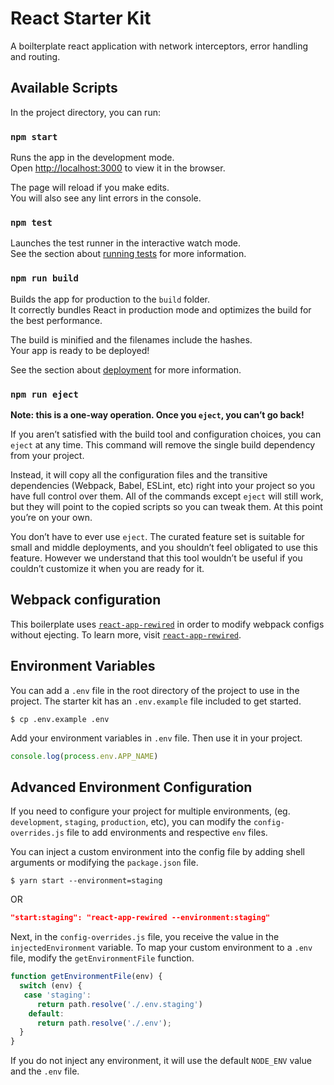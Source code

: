 # React Starter Kit
A boilterplate react application with network interceptors, error handling and routing.

## Available Scripts

In the project directory, you can run:

### `npm start`

Runs the app in the development mode.<br>
Open [http://localhost:3000](http://localhost:3000) to view it in the browser.

The page will reload if you make edits.<br>
You will also see any lint errors in the console.

### `npm test`

Launches the test runner in the interactive watch mode.<br>
See the section about [running tests](https://facebook.github.io/create-react-app/docs/running-tests) for more information.

### `npm run build`

Builds the app for production to the `build` folder.<br>
It correctly bundles React in production mode and optimizes the build for the best performance.

The build is minified and the filenames include the hashes.<br>
Your app is ready to be deployed!

See the section about [deployment](https://facebook.github.io/create-react-app/docs/deployment) for more information.

### `npm run eject`

**Note: this is a one-way operation. Once you `eject`, you can’t go back!**

If you aren’t satisfied with the build tool and configuration choices, you can `eject` at any time. This command will remove the single build dependency from your project.

Instead, it will copy all the configuration files and the transitive dependencies (Webpack, Babel, ESLint, etc) right into your project so you have full control over them. All of the commands except `eject` will still work, but they will point to the copied scripts so you can tweak them. At this point you’re on your own.

You don’t have to ever use `eject`. The curated feature set is suitable for small and middle deployments, and you shouldn’t feel obligated to use this feature. However we understand that this tool wouldn’t be useful if you couldn’t customize it when you are ready for it.

## Webpack configuration
This boilerplate uses [`react-app-rewired`](https://github.com/timarney/react-app-rewired) in order to modify webpack configs without ejecting. To learn more, visit [`react-app-rewired`](https://github.com/timarney/react-app-rewired).

## Environment Variables
You can add a `.env` file in the root directory of the project to use in the project. The starter kit has an `.env.example` file included to get started.

```
$ cp .env.example .env
```

Add your environment variables in `.env` file. Then use it in your project.

```js
console.log(process.env.APP_NAME)
```

## Advanced Environment Configuration
If you need to configure your project for multiple environments, (eg. `development`, `staging`, `production`, etc), you can modify the `config-overrides.js` file to add environments and respective `env` files.

You can inject a custom environment into the config file by adding shell arguments or modifying the `package.json` file.

```
$ yarn start --environment=staging
```
OR
```json
"start:staging": "react-app-rewired --environment:staging"
```

Next, in the `config-overrides.js` file, you receive the value in the `injectedEnvironment` variable. To map your custom environment to a `.env` file, modify the `getEnvironmentFile` function.

```js
function getEnvironmentFile(env) {
  switch (env) {
   case 'staging':
      return path.resolve('./.env.staging')
    default:
      return path.resolve('./.env');
  }
}
```

If you do not inject any environment, it will use the default `NODE_ENV` value and the `.env` file.